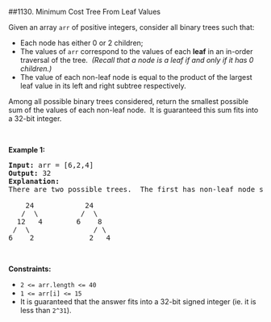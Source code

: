 ##1130. Minimum Cost Tree From Leaf Values
<p>Given an array <code>arr</code> of positive integers, consider all binary trees such that:</p>

<ul>
	<li>Each node has either 0 or 2 children;</li>
	<li>The values of <code>arr</code> correspond to the values of each&nbsp;<strong>leaf</strong> in an in-order traversal of the tree.&nbsp; <em>(Recall that a node is a leaf if and only if it has 0 children.)</em></li>
	<li>The value&nbsp;of each non-leaf node is equal to the product of the largest leaf value in its left and right subtree respectively.</li>
</ul>

<p>Among all possible binary trees considered,&nbsp;return the smallest possible sum of the values of each non-leaf node.&nbsp; It is guaranteed this sum fits into a 32-bit integer.</p>

<p>&nbsp;</p>
<p><strong>Example 1:</strong></p>

<pre>
<strong>Input:</strong> arr = [6,2,4]
<strong>Output:</strong> 32
<strong>Explanation:</strong>
There are two possible trees.  The first has non-leaf node sum 36, and the second has non-leaf node sum 32.

    24            24
   /  \          /  \
  12   4        6    8
 /  \               / \
6    2             2   4
</pre>

<p>&nbsp;</p>
<p><strong>Constraints:</strong></p>

<ul>
	<li><code>2 &lt;= arr.length &lt;= 40</code></li>
	<li><code>1 &lt;= arr[i] &lt;= 15</code></li>
	<li>It is guaranteed that the answer fits into a 32-bit signed integer (ie.&nbsp;it is less than <code>2^31</code>).</li>
</ul>